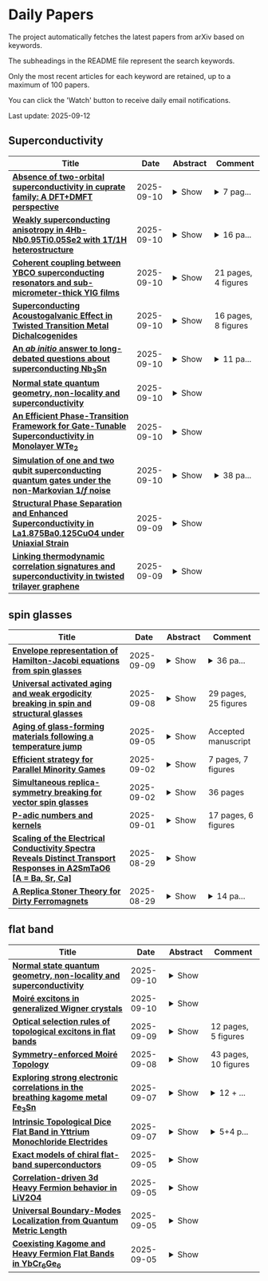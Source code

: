 # Daily Papers
The project automatically fetches the latest papers from arXiv based on keywords.

The subheadings in the README file represent the search keywords.

Only the most recent articles for each keyword are retained, up to a maximum of 100 papers.

You can click the 'Watch' button to receive daily email notifications.

Last update: 2025-09-12

## Superconductivity
| **Title** | **Date** | **Abstract** | **Comment** |
| --- | --- | --- | --- |
| **[Absence of two-orbital superconductivity in cuprate family: A DFT+DMFT perspective](http://arxiv.org/abs/2509.08823v1)** | 2025-09-10 | <details><summary>Show</summary><p>The recent discovery of high-temperature superconductivity in the bilayer nickelate La$_3$Ni$_2$O$_7$ has spurred intense interest in exploring analogous mechanisms in other transition metal oxides. This raises a pivotal question: can cuprates, as neighbors to nickelates in the periodic table, host similar two-orbital superconductivity? Here, we systematically investigate the electronic structure of a series of designed Ruddlesden-Popper cuprates. Our calculations reveal that the parent compound La$_3$Cu$_2$O$_7$ is a weakly correlated metal, and hole-doping fails to induce strong correlation. We find that the actual valence of the copper cations becomes strikingly pinned around +2.3, far away from the targeted $d^8$ configuration. This valence pinning is attributed to the inherent charge-transfer nature of cuprates. We propose this mechanism as a general principle explaining the robust single-orbital physics consistently observed in the cuprate family, holding true even in materials like the high-$T_c$ superconductor Ba$_2$CuO$_{3+\delta}$ that appear structurally primed for two-orbital activity. Our results therefore conclude that the route towards two-orbital superconductivity is fundamentally obstructed in cuprates, providing a crucial constraint for the future design of high-temperature superconductors.</p></details> | <details><summary>7 pag...</summary><p>7 pages, 4 figures, 2 tables</p></details> |
| **[Weakly superconducting anisotropy in 4Hb-Nb0.95Ti0.05Se2 with 1T/1H heterostructure](http://arxiv.org/abs/2509.08716v1)** | 2025-09-10 | <details><summary>Show</summary><p>Heterostructures of layered transition metal dichalcogenide (TMD) exhibit rich physical properties by the combination of strong electronic correlation effects in 1T layer and superconductivity in 1H layer. But the limited number of bulk TMD materials with such heterostructures impedes the in-depth understanding of the physical mechanisms behind these properties, as well as research on tuning of these properties. Here, we report a systematic study on physical properties of the 4Hb-Nb0.95Ti0.05Se2 single crystals with 1T/1H heterostructure. It exhibits a superconducting transition at temperature below 3.3 K. Further analysis indicates that 4Hb-Nb0.95Ti0.05Se2 is an intermediately coupled type-II superconductor. Moreover, 4Hb-Nb0.95Ti0.05Se2 shows a rather weak superconducting anisotropy (~ 2), distinctly different from other known TMD superconductors with 4Hb heterostructure.</p></details> | <details><summary>16 pa...</summary><p>16 pages and 4 figures</p></details> |
| **[Coherent coupling between YBCO superconducting resonators and sub-micrometer-thick YIG films](http://arxiv.org/abs/2506.22240v2)** | 2025-09-10 | <details><summary>Show</summary><p>In cavity magnonics, magnon-photon hybridization has been widely investigated for both fundamental studies and applications. Planar superconducting resonators operating at microwave frequencies have demonstrated the possibility to achieve high couplings with magnons by exploiting the confinement of the microwave field in a reduced volume. Here we report a study of the coupling of high-$T_c$ YBCO superconducting waveguides with 104-nm-thick YIG magnetic films. We study the evolution of mode frequencies as a function of temperature and extract the coupling strength of hybrid magnon-photon modes. We show that the experimental results can be reproduced using a simple model in which the temperature dependence of the penetration depth accounts for the evolution of the polaritonic spectrum.</p></details> | 21 pages, 4 figures |
| **[Superconducting Acoustogalvanic Effect in Twisted Transition Metal Dichalcogenides](http://arxiv.org/abs/2505.21436v2)** | 2025-09-10 | <details><summary>Show</summary><p>Two-dimensional van der Waals superconductors are attracting much attention owing to their rich phase diagrams including possible unconventional superconductivity. However, they suffer from a lack of reliable methods for identifying their nontrivial pairing symmetries and quantum geometry. In this study, we propose nonlinear responses driven by surface acoustic waves as a novel probe to access exotic Bogoliubov quasiparticles in such superconductors. Our approach is particularly suitable for addressing the superconducting gap structure as the gap energies in these systems typically lie within the frequency range of surface acoustic waves, and thus paves the way toward the experimental identification of exotic superconducting states especially in low-$T_c$ superconductors.</p></details> | 16 pages, 8 figures |
| **[An $ab\;initio$ answer to long-debated questions about superconducting Nb$_3$Sn](http://arxiv.org/abs/2509.07307v2)** | 2025-09-10 | <details><summary>Show</summary><p>We present the first fully $ab\;initio$ microscopic description of cubic and tetragonal Nb$_3$Sn. We compute the anharmonic free energy surface, phonon spectra, and solve the full-bandwidth anisotropic Migdal-Eliashberg equations for the superconducting gap of the two phases. Our results show that anharmonic effects are crucial to stabilize both the cubic and tetragonal structures, yielding phonon spectra in excellent agreement with neutron scattering data. We find that the martensitic transition is weakly first-order and that the superconducting gap is strongly anisotropic yet fully-open, with contributions from both longitudinal and transverse Nb $d$-orbitals, revealing an unexpected three-dimensional pairing mechanism. We also find that the experimentally observed reduction of the upper critical field $H_{c2}$ across the transition is explained by a combination of overall weaker electron-phonon coupling and a redistribution of Fermi velocities, which shifts parts of the Fermi surface to longer coherence lengths and limits $H_{c2}$. Based on these insights, we propose that Sn-site doping could enhance transverse-state coupling and gap isotropy, potentially improving both $T_c$ and $H_{c2}$, while Nb-site doping reinforce $H_{c2}$ at the cost of lowering $T_c$.</p></details> | <details><summary>11 pa...</summary><p>11 pages, 6 figures, 2 tables, supplemental material (15 pages, 12 figures, 2 tables)</p></details> |
| **[Normal state quantum geometry, non-locality and superconductivity](http://arxiv.org/abs/2504.16239v2)** | 2025-09-10 | <details><summary>Show</summary><p>We investigate aspects of the relation between the quantum geometry of the normal state (NS) and the superconducting phase, through the lens of non-locality. By relating band theory to quantum estimation theory, we derive a direct momentum-dependent relation between quantum geometry and the quantum fluctuations of the position operator. We then investigate two effects of the NS quantum geometry on superconductivity. On the one hand, we present a physical interpretation of the conventional and geometric contributions to the superfluid weight in terms of two different movements of the normal state charge carriers forming the Cooper pairs. The first contribution stems from their center-of-mass motion while the second stems from their zero-point motion, thereby explaining its persistence in flat-band systems. On the other hand, we phenomenologically derive an emergent Darwin term driven by the NS quantum metric. We show its form in one and two-body problems, derive the effective pairing potential in $s$-wave superconductors, and explicit its form in the case of two-dimensional massive Dirac fermions. We thus show that the NS quantum metric screens the pairing interaction and weakens superconductivity, which could be tested experimentally by doping a superconductor. Our work reveals the ambivalent relationship between non-interacting quantum geometry and superconductivity, and possibly in other correlated phases.</p></details> |  |
| **[An Efficient Phase-Transition Framework for Gate-Tunable Superconductivity in Monolayer WTe$_2$](http://arxiv.org/abs/2509.08332v1)** | 2025-09-10 | <details><summary>Show</summary><p>The recently reported gate-tunable superconductivity in monolayer WTe$_2$ exhibits several striking anomalies beyond the standard paradigm, including a contrasting carrier-density dependence of the transition temperature $T_c$ in weakly and strongly disordered regimes and more surprisingly, the sudden disappearance of superconducting fluctuations below a critical carrier density. To understand these features, we go beyond the mean-field theory to treat the superconducting gap and superfluid density by explicitly incorporating both Nambu-Goldstone (NG) phase fluctuations and Berezinskii-Kosterlitz-Thouless (BKT) fluctuations. We show that these fluctuations are minimal in the weak-disorder regime but become crucial under strong disorder, where the zero-temperature gap renormalized by NG quantum fluctuations becomes density-dependent while the BKT fluctuations drive the superconducting $T_c$ below the gap-closing temperature. Simulations within this unified framework combining with the density-functional-theory input to account for the excitonic instability quantitatively reproduced nearly all key experimental observations in monolayer WTe$_2$, providing a consistent understanding of reported anomalies.</p></details> |  |
| **[Simulation of one and two qubit superconducting quantum gates under the non-Markovian $1/f$ noise](http://arxiv.org/abs/2509.07693v2)** | 2025-09-10 | <details><summary>Show</summary><p>Non-Markovian $1/f$ noise consists a dominant source of decoherence in superconducting qubits, yet its slow nature poses a significant challenge for accurate simulation. Here we develop a hierarchical equations of motion (HEOM) framework that enables efficient and reliable modeling of qubit dynamics and gate operations under $1/f$ noise. By using the approach, it is first shown that perturbative quantum master equations may fail to reproduce the correct dephasing dynamics of a qubit coupled to slow baths. We then analyze dynamical decoupling sequences by including effects of finite pulse duration. It is found that different pulse sequences results in different behavior in error accumulation: all X-CPMG sequences exhibit linear scaling with parity effects, Y-CPMG follows quadratic growth, and alternating XY-type sequences can suppress the error accumulation significantly. Finally, we extend the framework to two-qubit cross-resonance (CR) gates, reconstructing the full Choi matrix and Pauli Transfer Matrix (PTM) to identify the incoherent error induced by $1/f$ noise. Together, these results establish HEOM as a robust methodology for simulating the environmental noise in superconducting circuits and provide new insights into error mechanisms in both single- and two-qubit gates.</p></details> | <details><summary>38 pa...</summary><p>38 pages , 13 figures</p></details> |
| **[Structural Phase Separation and Enhanced Superconductivity in La1.875Ba0.125CuO4 under Uniaxial Strain](http://arxiv.org/abs/2509.08154v1)** | 2025-09-09 | <details><summary>Show</summary><p>Strain engineering has attracted significant attention in recent years due to its capability in tuning lattice and electronic structures of quantum materials. Using moderate uniaxial compressive strain, we induce structural phase separation in the low-temperature phase of x=1/8 La2-xBaxCuO4 (LBCO) single crystals. These structures are low temperature tetragonal (LTT), low temperature less orthorhombic (LTLO), and a plastically deformed nano-domain structure (PDNS), comprised of few-nanometer-sized orthorhombic domains within an amorphous matrix. These three structures exhibit distinct superconducting behaviors. The volume fraction of the LTT structure is suppressed with increasing strain, while its superconducting transition temperature increases and broadens. The LTLO structure exhibits a sharp superconducting transition above 32 K, which increases up to ~36 K at maximum strain. The PDNS phase exhibits a very broad superconducting transition and persists even after removing the strain. Our study illustrates the sensitivity of superconductivity to the structure of the LBCO sample near its stripe instability.</p></details> |  |
| **[Linking thermodynamic correlation signatures and superconductivity in twisted trilayer graphene](http://arxiv.org/abs/2509.07977v1)** | 2025-09-09 | <details><summary>Show</summary><p>Twisted graphene multilayers exhibit strong electronic correlations, which manifest in a range of experimental signatures. Yet how these signatures relate to each other and the microscopic ground states-and how twist angle and band structure reshape them-remains poorly understood. Here we study this interplay by correlating local thermodynamic and transport measurements in a twisted trilayer graphene (TTG) sample with unequal angles and flat electronic bands. We use a scanning single-electron transistor to map the impact of electron-electron interactions in a region of the sample where the local twist angle evolves smoothly. We observe gapped correlated insulators and a sawtooth in electronic compressibility, both exhibiting pronounced electron-hole (e-h) asymmetry with distinct magic angles for conduction and valence bands. Subsequent transport measurements in the same region reveal robust superconductivity with a similar e-h asymmetry. Our measurements indicate that superconductivity is not directly tied to the correlated insulators. Instead, its critical temperature correlates closely with the strength of the sawtooth in compressibility, suggesting a common origin or link between the two. By combining a local probe with transport measurements, we uncover connections between superconductivity and thermodynamic correlation signatures that are not apparent from either technique in isolation, highlighting the power of our dual approach and establishing their dependence on interlayer twist angles in TTG.</p></details> |  |

## spin glasses
| **Title** | **Date** | **Abstract** | **Comment** |
| --- | --- | --- | --- |
| **[Envelope representation of Hamilton-Jacobi equations from spin glasses](http://arxiv.org/abs/2412.20610v2)** | 2025-09-09 | <details><summary>Show</summary><p>Recently, [arXiv:2311.08980] demonstrated that, if it exists, the limit free energy of possibly non-convex spin glass models must be determined by a characteristic of the associated infinite-dimensional non-convex Hamilton-Jacobi equation. In this work, we investigate a similar theme purely from the perspective of PDEs. Specifically, we study the unique viscosity solution of the aforementioned equation and derive an envelope-type representation formula for the solution, in the form proposed by Evans in [doi:10.1007/s00526-013-0635-3]. The value of the solution is expressed as an average of the values along characteristic lines, weighted by a non-explicit probability measure. The technical challenges arise not only from the infinite dimensionality but also from the fact that the equation is defined on a closed convex cone with an empty interior, rather than on the entire space. In the introduction, we provide a description of the motivation from spin glass theory and present the corresponding results for comparison with the PDE results.</p></details> | <details><summary>36 pa...</summary><p>36 pages; journal version</p></details> |
| **[Universal activated aging and weak ergodicity breaking in spin and structural glasses](http://arxiv.org/abs/2501.00338v4)** | 2025-09-08 | <details><summary>Show</summary><p>Glasses possess complex energy landscapes and exhibit non-equilibrium aging dynamics. Here, we propose a generalized trap model for activated aging based on a key static property of the energy landscape: the distribution of energy barriers. Our theory predicts that, upon cooling, weak ergodicity breaking (WEB) in quenching dynamics occurs prior to strong ergodicity breaking in equilibrium dynamics. Furthermore, the theory indicates that the characteristic size of activation clusters can be deduced from the logarithmic decay of the time-correlation function. We rigorously test the model's assumptions and predictions using the simplest spin glass model - the random energy model. The predicted aging behavior is also universally observed in paradigmatic structural glasses, including the Weeks-Chandler-Andersen (WCA) model and amorphous silica. Remarkably, applying our framework to the WCA model allows us to extract a static length from the non equilibrium dynamics, extending its observable growth range from a mere factor of 2-3 to a full order of magnitude and providing supportive evidence for the random first-order transition scenario. Finally, we propose a unified ergodic-WEB phase diagram for aging dynamics in general glassy systems.</p></details> | 29 pages, 25 figures |
| **[Aging of glass-forming materials following a temperature jump](http://arxiv.org/abs/2509.03022v2)** | 2025-09-05 | <details><summary>Show</summary><p>Physical aging is one of the non-equilibrium phenomena where physical properties change over time due to structural relaxation. Aging in spin glass systems has been explained by a trap model on the temperature-independent energy landscape. Meanwhile, in the free energy landscape (FEL) approach to aging phenomena, it is assumed that the FEL responds to temperature changes with a time delay. In this paper, aging in a glass forming model in which both the trapping effect and the delayed response of the FEL exist is studied after the temperature is changed. It is confirmed that the trapping effect gives rise to Type-I aging where the relaxation time increases with waiting time regardless of the direction of temperature change, and that the delayed response of the FEL produces Type-II aging where the waiting-time dependence of the relaxation time depends on the direction of temperature change. When both effects exist and the response time of the FEL is appropriate, these effects can be differentiated in the short-time behavior of the temporal relaxation time. It is argued that the material time or the internal clock and the fictive temperature introduced phenomenologically are understood as the concepts describing the delayed response of the FEL to temperature change.</p></details> | Accepted manuscript |
| **[Efficient strategy for Parallel Minority Games](http://arxiv.org/abs/2509.02770v1)** | 2025-09-02 | <details><summary>Show</summary><p>We study the parallel Minority Game, where a group of agents, each having two choices, try to independently decide on a strategy such that they stay on minority between their own two choices. However, there are multiple such groups of agents, and some of them have common choices. This overlap brings in additional competition among the agents making the variance reduction a complex optimization problem. We study multiple stochastic strategies and find that the most efficient strategy is the one where the agents have just the memory of their last visit to the their alternative choice. The resulting dynamics, even though giving the lowest population variance among the strategies studied here, end up in a frozen state. However, the frozen state does not bring the the variance to its lowest possible value; a situation qualitatively analogous to spin-glass systems.</p></details> | 7 pages, 7 figures |
| **[Simultaneous replica-symmetry breaking for vector spin glasses](http://arxiv.org/abs/2411.14105v2)** | 2025-09-02 | <details><summary>Show</summary><p>We consider mean-field vector spin glasses with possibly non-convex interactions. Up to a small perturbation of the parameters defining the model, the asymptotic behavior of the Gibbs measure is described in terms of a critical point of an explicit functional. In this paper, we study some properties of these critical points. Under modest assumptions ensuring that different types of spins interact, we show that the replica-symmetry-breaking structures of the different types of spins are in one-to-one correspondence with one another. For instance, if some type of spins displays one level of replica-symmetry breaking, then so do all the other types of spins. This extends the recent results of [Electronic Journal of Probability, 27:1-75, 2022] and [Comm. Math. Phys., 394(3):1101-1152, 2022] that were obtained in the case of multi-species spherical spin glasses with convex interactions.</p></details> | 36 pages |
| **[P-adic numbers and kernels](http://arxiv.org/abs/2411.15377v2)** | 2025-09-01 | <details><summary>Show</summary><p>We discuss the relation between p-adic numbers and kernels in view of a recent large deviation theory for mean-field spin glasses. As an application we show several fundamental properties of numerical bases in kernel language. In particular, we show that the Derrida's Generalized Random Energy Model can be interpreted as a (random) numerical base. We also show an application to the Primon gas and the Riemann Zeta Function.</p></details> | 17 pages, 6 figures |
| **[Scaling of the Electrical Conductivity Spectra Reveals Distinct Transport Responses in A2SmTaO6 [A = Ba, Sr, Ca]](http://arxiv.org/abs/2508.21621v1)** | 2025-08-29 | <details><summary>Show</summary><p>Disorder plays an important role in materials science, influencing material behavior across different length scales. Imperfections like vacancies, atomic substitutions, lattice distortions, and microstructural inhomogeneities, disrupt ideal periodicity thereby altering physical properties. Analogous to spin-glass systems, electrical 'glassiness' arises when charge carriers confront disordered energy landscapes, leading to a broad range of relaxation times, especially in polycrystalline materials where dipoles experience competing exchange interactions. Complex impedance, permittivity, and electric modulus distill out separate resistive and capacitive effects, offering insights into how microstructural inhomogeneities affects conduction mechanism. In polycrystalline double perovskites A2SmTaO6 (A = Ba, Ca), with a power law driven ac conductivity, the hopping and relaxation of carriers is affected by both grains and grain boundaries. Scaling of ac conductivity and impedance response reveals correlation between conduction and relaxation timescales. The inhomogeneities in local energy landscape of 'frustrated' dipoles restrict the 'universality' of conduction mechanism across the bulk length scale.</p></details> |  |
| **[A Replica Stoner Theory for Dirty Ferromagnets](http://arxiv.org/abs/2508.20724v2)** | 2025-08-29 | <details><summary>Show</summary><p>This paper investigates the effect of disorder on a ferromagnetic metal with repulsive interactions. We assume that, in the clean limit, the ferromagnetic state can be described by Stoner mean-field theory and study how disorder affects the the system by using a combined replica + Stoner mean-field approach. At zero temperature, we find that a replica-symmetric ferromagnetic mean-field solution exists in the presence of disorder with a modified Stoner criteria where the ferromagnetism is enhanced by disorder. At finite temperature, a Landau theory is employed to construct the phase diagram, revealing that beyond a critical disorder strength, a spin-glass phase may exist between the high-temperature paramagnetic phase and the low-temperature ferromagnetic phase. For weak (repulsive) interaction where the system is non-ferromagnetic in the clean limit, the possibility of a disordered-induced ferromagnetic ground state is observed both at zero temperature and finite temperature. The potential applicability of this framework to realistic materials is briefly discussed.</p></details> | <details><summary>14 pa...</summary><p>14 pages, 3 figures, submitted to Physical Review B</p></details> |

## flat band
| **Title** | **Date** | **Abstract** | **Comment** |
| --- | --- | --- | --- |
| **[Normal state quantum geometry, non-locality and superconductivity](http://arxiv.org/abs/2504.16239v2)** | 2025-09-10 | <details><summary>Show</summary><p>We investigate aspects of the relation between the quantum geometry of the normal state (NS) and the superconducting phase, through the lens of non-locality. By relating band theory to quantum estimation theory, we derive a direct momentum-dependent relation between quantum geometry and the quantum fluctuations of the position operator. We then investigate two effects of the NS quantum geometry on superconductivity. On the one hand, we present a physical interpretation of the conventional and geometric contributions to the superfluid weight in terms of two different movements of the normal state charge carriers forming the Cooper pairs. The first contribution stems from their center-of-mass motion while the second stems from their zero-point motion, thereby explaining its persistence in flat-band systems. On the other hand, we phenomenologically derive an emergent Darwin term driven by the NS quantum metric. We show its form in one and two-body problems, derive the effective pairing potential in $s$-wave superconductors, and explicit its form in the case of two-dimensional massive Dirac fermions. We thus show that the NS quantum metric screens the pairing interaction and weakens superconductivity, which could be tested experimentally by doping a superconductor. Our work reveals the ambivalent relationship between non-interacting quantum geometry and superconductivity, and possibly in other correlated phases.</p></details> |  |
| **[Moiré excitons in generalized Wigner crystals](http://arxiv.org/abs/2509.08211v1)** | 2025-09-10 | <details><summary>Show</summary><p>Moir\'e superlattices of transition-metal dichalcogenide bilayers host strong Coulomb interactions residing in narrow electron bands, leading to correlated insulating states at fractional carrier doping densities, known as generalized Wigner crystals. In excited states, the formation of moir\'e excitons is expected to be fundamentally shaped by the Wigner-crystal ground states, manifesting an intricate interplay between electronic and excitonic correlations. However, the microscopic description of these Wigner crystalline excitons (WCEs) remains elusive, largely subject to speculations, and is further needed for the understanding of exotic excitonic phases (e.g., exciton insulators and exciton density waves) and their unique properties (e.g., anomalous exciton diffusion). Here, using first-principles many-body GW-Bethe-Salpeter-equation calculations, we directly reveal the internal structures of WCEs in angle-aligned MoSe2/MoS2 moir\'e heterostructure at hole fillings of 1/3 and 2/3. Our results unveil the propagation of correlation effects from the ground state to excited states, shaping the real-space characteristics of WCEs. The strong two-particle excitonic correlations dominate over the kinetic energy of free electron-hole pairs, in analog to the strong single-particle correlations of flat bands. We propose that such unusual excited-state correlation effects of WCEs can be experimentally probed by photocurrent tunneling microscopy. Our work provides a microscopic understanding of strongly correlated WCEs, suggesting them as a highly tunable mixed boson-fermion platform to study many-body interactions and phenomena.</p></details> |  |
| **[Optical selection rules of topological excitons in flat bands](http://arxiv.org/abs/2509.03601v2)** | 2025-09-09 | <details><summary>Show</summary><p>Topological excitons are superpositions of electron-hole pair states, characterized by an envelope function with finite vorticity in momentum space. This vorticity is determined by the underlying topology of the electronic bands. We derive the optical selection rules for topological excitons in flat bands, considering different topological two-band models: a family of Hamiltonians with skyrmion pseudo-spin textures, the flattened BHZ model for a single spin and the flattened Haldane model. We derive the selection rules for these three models accounting for short-range interactions. We also consider the non-hydrogenic spectrum of excitons in the single-spin flattened BHZ model with Coulomb interactions. We show that for the case of two flat bands with skyrmion pseudo-spin textures, all excitons are bright, and the handedness of the light that couples to them is fixed by the vorticity of the pseudo-spin texture. For the single-spin flattened BHZ model, we show that bright excitons couple to circularly polarized light, regardless of the range of the interactions. In the flattened Haldane model, topological excitons couple to elliptically polarized light. We obtain the phase diagram for the polarization of light in this model as a function of microscopic parameters of the Hamiltonian. Our results demonstrate how band topology affects exciton properties, offering a framework for predicting light-matter interactions in topological materials with flat bands.</p></details> | 12 pages, 5 figures |
| **[Symmetry-enforced Moiré Topology](http://arxiv.org/abs/2509.06906v1)** | 2025-09-08 | <details><summary>Show</summary><p>Topological flat bands in two-dimensional (2D) moir\'e materials have emerged as promising platforms for exploring the interplay between topology and correlation effects. However, realistic calculations of moir\'e band topology using density functional theory (DFT) are computationally inefficient due to the large number of atoms in a single moir\'e unit cell. In this work, we propose a systematic scheme to predict the topology of moir\'e bands from atomic symmetry data and moir\'e symmetry group, both of which can be efficiently extracted from DFT. Specifically, for $\Gamma$-valley electron gases, we find that certain combinations of atomic symmetry data and moir\'e symmetry groups can enforce nontrivial band topology in the low-energy moir\'e bands, as long as the moir\'e band gap is smaller than the atomic band splitting at the moir\'e Brillouin zone boundary. This symmetry-enforced nontrivial moir\'e topology, including both topological insulators and topological semimetals, is robust against various material-specific details such as the precise form and strength of the moir\'e potential or the exact twist angle. By exhaustively scanning all 2D atomic symmetry data and moir\'e symmetry groups, we identify 197 combinations that can yield symmetry-enforced nontrivial moir\'e topology, and we verify one such combination using a moir\'e model with cubic Rashba spin-orbit coupling. Our approach is generalizable to other valleys and provides a useful guideline for experimental efforts to discover and design new topologically nontrivial moir\'e materials.</p></details> | 43 pages, 10 figures |
| **[Exploring strong electronic correlations in the breathing kagome metal Fe$_3$Sn](http://arxiv.org/abs/2501.03039v2)** | 2025-09-07 | <details><summary>Show</summary><p>Kagome metals have emerged as pivotal materials in condensed matter physics due to their unique geometric arrangement and intriguing electronic properties. Understanding the origin of magnetism in these materials, particularly in iron rich Fe-Sn binary compounds like Fe$_3$Sn, holds a significant importance, as they represent potential candidates for permanent magnets with a high Curie temperature and a strong magnetic anisotropy. In the present study, we employ density-functional theory and dynamical mean-field theory to analyze the electronic structure and magnetic properties of Fe$_3$Sn. Our investigation reveals the presence of several nearly-flat bands and Weyl nodes at low excitation energies. The inclusion of local correlation effects is shown to push these features even closer to the Fermi energy, which may be important for their manipulation via external stimuli. Regarding magnetism, the Hubbard-like interaction leads to an increase of orbital polarization at the expenses of a minor reduction of the spin moment. The magnetic anisotropy energy exhibits a strong dependence on the particular choice of the Coulomb interaction parameters. Additionally, our detailed analysis of the interatomic exchange interactions indicates a significant contribution from the antisymmetric exchange, i.e. the Dzyaloshinskii-Moriya interaction, which showcases the existence of magnetic chirality in the system. Overall, our investigation highlights a strong interplay between the flat bands near the Fermi level, the local Coulomb interaction and the triangular geometry of the lattice, which plays a crucial role in driving the magnetic properties of this material.</p></details> | <details><summary>12 + ...</summary><p>12 + 6 pages, 4 + 11 figures</p></details> |
| **[Intrinsic Topological Dice Flat Band in Yttrium Monochloride Electrides](http://arxiv.org/abs/2509.05958v1)** | 2025-09-07 | <details><summary>Show</summary><p>In a recent experiment [arXiv:2508.21311] the long-sought dice lattice and its characteristic flat band has been discovered for the first time in the two-dimensional layered electride yttrium monochloride (YCl), in which the interstitial anionic electrons of the electride self-organize into a dice lattice geometry. In this Letter, combining symmetry analysis, relativistic density-functional theory and realistic tight-binding model calculations, we predict that the dice flat band in YCl is intrinsically topological and characterized by a high Chern number of $\mathcal{C} = \pm 4$. In particular, the intrinsic atomic spin-orbit coupling (SOC) from $4d$-electrons of yttrium atoms creates topological gaps on the scale of 20 meV near $\pm K$ and leads to the emergence of nontrivial Berry curvatures and band topology. Displacement fields applied across the layered electride architecture can easily drive topological phase transitions. Our findings establish the newly discovered YCl electride as the first natural material hosting a dice flat Chern band without any extrinsic band engineering.</p></details> | <details><summary>5+4 p...</summary><p>5+4 pages, 3+1 figures. Comments are welcome</p></details> |
| **[Exact models of chiral flat-band superconductors](http://arxiv.org/abs/2508.21127v2)** | 2025-09-05 | <details><summary>Show</summary><p>Recent experiments have reported the surprising observation of superconductivity in flavor polarized, nearly flat bands (FBs) of rhombohedral graphene. Motivated by these findings, we introduce a class of models for single-flavor FBs with inversion symmetry, where we show a local attractive interaction between orbitals with opposite parities leads to an exact superconducting ground state. We argue that this model can be relevant to realistic multi-flavor systems including short-range repulsion, since the main effect of such repulsion is to induce flavor polarization leaving possibly attractive residual interaction between different flavorless orbitals. The nature of the pairing is determined by the interplay between the FB quantum geometry and the interaction, and is often topological when the parent FB is so. Interestingly, each such model has two nearly degenerate pairing modes, whose energetic competition can be tuned by a change in the charge transfer gap between the two orbitals or electron density. These modes have the same angular momentum but different pairing amplitude structure and possibly different topology. We show that the superfluid stiffness is proportional to the attractive interaction scale using a combination of analytical variational upper bounds and numerical bootstrap lower bounds. We find empirically that the maximum superfluid stiffness is achieved when the hot spots of quantum geometry in the Brillouin zone are marginally filled.</p></details> |  |
| **[Correlation-driven 3d Heavy Fermion behavior in LiV2O4](http://arxiv.org/abs/2509.05237v1)** | 2025-09-05 | <details><summary>Show</summary><p>LiV2O4 is a spinel-structured compound that stands out as the first known 3d-electron system exhibiting typical heavy fermion behavior. A central question is how such strong mass renormalization emerges in the absence of f-electrons. In this work, we investigate the three-dimensional electronic structure of LiV2O4 thin films using angle-resolved photoemission spectroscopy (ARPES). We identify that an electron-like flat band is derived from a1g orbitals, along with a highly dispersive e'g band strongly coupled with phonons. The overall agreement with dynamical mean-field theory (DMFT) calculations highlights the essential role of inter-orbital Hund's coupling in reducing the a1g bandwidth to 25 meV, approaching a Mott state. Notably, we find that heavy-fermion behavior arises from additional renormalization at the a1g band near the Fermi level, likely driven by many-body interactions at energy scales down to a few meV and potentially linked to geometric frustration inherent to the spinel lattice. These results provide crucial insights into the origin of the heavy fermion behavior in 3d-electron systems.</p></details> |  |
| **[Universal Boundary-Modes Localization from Quantum Metric Length](http://arxiv.org/abs/2509.05114v1)** | 2025-09-05 | <details><summary>Show</summary><p>The presence of localized boundary modes is an unambiguous hallmark of topological quantum matter. While these modes are typically protected by topological invariants such as the Chern number, here we demonstrate that the {\it quantum metric length} (QML), a quantity inherent in multi-band topological systems, governs the spatial extent of flat-band topological boundary modes. We introduce a framework for constructing topological flat bands from degenerate manifolds with large quantum metric and find that the boundary modes exhibit dual phases of spatial behaviors: a conventional oscillatory decay arising from bare band dispersion, followed by another exponential decay controlled by quantum geometry. Crucially, the QML, derived from the quantum metric of the degenerate manifolds, sets a lower bound on the spatial spread of boundary states in the flat-band limit. Applying our framework to concrete models, we validate the universal role of the QML in shaping the long-range behavior of topological boundary modes. Furthermore, by tuning the QML, we unveil extraordinary non-local transport phenomena, including QML-shaped quantum Hall plateaus and anomalous Fraunhofer patterns. Our theoretical framework paves the way for engineering boundary-modes localization in topological flat-band systems.</p></details> |  |
| **[Coexisting Kagome and Heavy Fermion Flat Bands in YbCr$_6$Ge$_6$](http://arxiv.org/abs/2509.04902v1)** | 2025-09-05 | <details><summary>Show</summary><p>Flat bands, emergent in strongly correlated electron systems, stand at the frontier of condensed matter physics, providing fertile ground for unconventional quantum phases. Recent observations of dispersionless bands at the Fermi level in kagome lattice open the possibility of unifying the disjoint paradigms of topology and correlation-driven heavy fermion liquids. Here, we report the unprecedented coexistence of these mechanisms in the layered kagome metal YbCr6Ge6. At high temperatures, an intrinsic kagome flat band-arising from the frustrated hopping on the kagome lattice-dominates the Fermi level. Upon cooling, localized Yb 4f-states hybridize with the topological kagome flat bands, transforming this state into the Kondo resonance states that are nearly dispersionless across the entire Brillouin zone. Crystalline symmetry forbids hybridization along specific high-symmetry lines, which stabilizes Dirac crossings of heavy-fermion character. Topological analysis of the resulting gaps reveals both trivial and nontrivial Z2 invariants, establishing the emergence of a Dirac-Kondo semimetal phase. Taken together, these results identify YbCr6Ge6 as a prototype of a topological heavy-fermion system and a platform where geometric frustration, strong correlations, and topology converge, with broad implications for correlated quantum matter.</p></details> |  |

